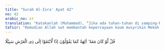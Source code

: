 ```yaml
---
title: "Surah Al-Isra' Ayat 42"
no: 42
arabic_no: ٤٢
translation: "Katakanlah (Muhammad), “Jika ada tuhan-tuhan di samping-Nya, sebagai-mana yang mereka katakan, niscaya tuhan-tuhan itu mencari jalan kepada Tuhan yang mempunyai ’Arsy.”"
tafsir: "Kemudian Allah swt membantah kepercayaan kaum musyrikin Mekah dengan memerintahkan kepada Rasul-Nya agar mengatakan kepada mereka bahwa jika ada tuhan-tuhan selain Dia, niscaya tuhan-tuhan yang mereka persekutukan itu akan mencari jalan untuk menyampaikan apa yang mereka inginkan kepada Allah yang mempunyai Arasy, yang kekuasaan-Nya meliputi langit, bumi, dan benda-benda lainnya. Sudah tentu tuhan-tuhan yang mereka persekutukan itu memohon lebih dulu dan menghambakan dirinya kepada-Nya. Maka cara mereka meminta kepada Allah dengan perantaraan tuhan-tuhan itu sudah menempuh jalan yang berliku-liku. Mengapa mereka tidak langsung menyembah dan memohon saja kepada Allah Yang Maha Esa.\n\nAyat ini mengandung sindiran kepada kaum musyrikin Mekah agar mereka menyembah hanya kepada Allah Yang Maha Esa, dan melarang mereka mengada-adakan tuhan yang lain sebagai perantara yang dapat menyampaikan keinginan mereka kepada Zat Yang Maha Esa. Allah tidak menyukai adanya perantara-perantara seperti yang mereka yakini, bahkan Allah telah melarang manusia mengadakan perantara-perantara seperti itu melalui wahyu yang telah disampaikan oleh para rasul-Nya."
---
```

قُلْ لَّوْ كَانَ مَعَهٗ ٓ اٰلِهَةٌ كَمَا يَقُوْلُوْنَ اِذًا لَّابْتَغَوْا اِلٰى ذِى الْعَرْشِ سَبِيْلًا